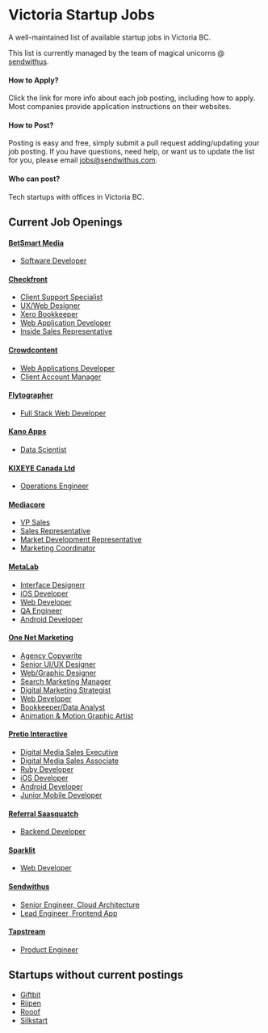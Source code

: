 # Victoria Startup Jobs

A well-maintained list of available startup jobs in Victoria BC. 

This list is currently managed by the team of magical unicorns @ [sendwithus](http://sendwithus.com).

#### How to Apply?
Click the link for more info about each job posting, including how to apply. Most companies provide application instructions on their websites. 

#### How to Post?
Posting is easy and free, simply submit a pull request adding/updating your job posting. If you have questions, need help, or want us to update the list for you, please email jobs@sendwithus.com. 

#### Who can post?
Tech startups with offices in Victoria BC. 

## Current Job Openings

#### [BetSmart Media](http://www.betsmartmedia.com/)
* [Software Developer](http://www.betsmartmedia.com/software-developer)

#### [Checkfront](https://www.checkfront.com/)
* [Client Support Specialist](http://checkfront.workable.com/jobs/27727)
* [UX/Web Designer](https://www.checkfront.com/careers/uiweb-designer-wanted)
* [Xero Bookkeeper](https://www.checkfront.com/careers/xero-bookkeeper)
* [Web Application Developer](https://www.checkfront.com/careers/web-developer)
* [Inside Sales Representative](https://www.checkfront.com/careers/inside-sales)

#### [Crowdcontent](https://www.crowdcontent.com/)
* [Web Applications Developer](https://www.crowdcontent.com/about-us/careers)
* [Client Account Manager](https://www.crowdcontent.com/about-us/careers)

#### [Flytographer](http://www.flytographer.com/)
* [Full Stack Web Developer](http://www.flytographer.com/jobs)

#### [Kano Apps](http://www.kanoapps.com/)
* [Data Scientist](https://kanoapps.bamboohr.com/jobs/view.php?id=11)

#### [KIXEYE Canada Ltd](http://www.kixeye.com/)
* [Operations Engineer](http://www.viatec.ca/job-board/14034)

#### [Mediacore](http://www.mediacore.com/)
* [VP Sales](https://mediacore.bamboohr.com/jobs/view.php?id=10)
* [Sales Representative](https://mediacore.bamboohr.com/jobs/view.php?id=13)
* [Market Development Representative](https://mediacore.bamboohr.com/jobs/view.php?id=15)
* [Marketing Coordinator](https://mediacore.bamboohr.com/jobs/view.php?id=16)

#### [MetaLab](http://metalab.co/)
* [Interface Designerr](http://metalab.co/careers/)
* [iOS Developer](http://metalab.co/careers/)
* [Web Developer](http://metalab.co/careers/)
* [QA Engineer](http://metalab.co/careers/)
* [Android Developer](http://metalab.co/careers/)

#### [One Net Marketing](http://onenetmarketing.com)
* [Agency Copywrite](http://onenetmarketing.com/careers/)
* [Senior UI/UX Designer](http://onenetmarketing.com/careers/)
* [Web/Graphic Designer](http://onenetmarketing.com/careers/)
* [Search Marketing Manager](http://onenetmarketing.com/careers/)
* [Digital Marketing Strategist](http://onenetmarketing.com/careers/)
* [Web Developer](http://onenetmarketing.com/careers/)
* [Bookkeeper/Data Analyst](http://onenetmarketing.com/careers/)
* [Animation & Motion Graphic Artist](http://onenetmarketing.com/careers/)

#### [Pretio Interactive](https://www.pretio.in/)
* [Digital Media Sales Executive](https://www.pretio.in/jobs/digital-media-sales-executive/)
* [Digital Media Sales Associate](https://www.pretio.in/jobs/digital-media-sales-associate/)
* [Ruby Developer](https://www.pretio.in/jobs/ruby-developer/)
* [iOS Developer](https://www.pretio.in/jobs/ios-developer/)
* [Android Developer](https://www.pretio.in/jobs/android-developer/)
* [Junior Mobile Developer](https://www.pretio.in/jobs/junior-mobile-developer/)

#### [Referral Saasquatch](http://www.referralsaasquatch.com/)
* [Backend Developer](http://www.referralsaasquatch.com/careers/#op-35157-backend-developer)

#### [Sparklit](https://www.sparklit.com/)
* [Web Developer](https://www.sparklit.com/careers/)

#### [Sendwithus](https://www.sendwithus.com)
* [Senior Engineer, Cloud Architecture](https://www.sendwithus.com/jobs/senior-engineer-cloud-architecture)
* [Lead Engineer, Frontend App](https://www.sendwithus.com/jobs/lead-engineer-frontend-app)

#### [Tapstream](https://tapstream.com/)
* [Product Engineer](https://angel.co/tapstream/jobs/25559-product-engineer)


## Startups without current postings
* [Giftbit](https://www.giftbit.com/)
* [Riipen](https://riipen.com/)
* [Rooof](https://www.rooof.com/)
* [Silkstart](http://silkstart.com/about/)
